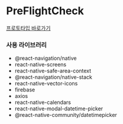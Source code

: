 # PreFlightCheck



[프로토타입 바로가기](https://www.figma.com/proto/FHKA7XKusg2gJTw7tNCYab/CodingHoliday_PreFlightCheck?type=design&node-id=36-307&scaling=scale-down&page-id=0%3A1&starting-point-node-id=36%3A307)

### 사용 라이브러리
- @react-navigation/native
- react-native-screens
- react-native-safe-area-context
- @react-navigation/native-stack
- react-native-vector-icons
- firebase
- axios
- react-native-calendars
- react-native-modal-datetime-picker 
- @react-native-community/datetimepicker

